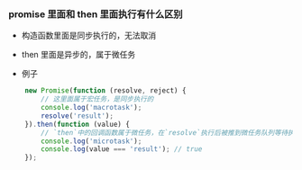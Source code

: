 ### promise 里面和 then 里面执行有什么区别

- 构造函数里面是同步执行的，无法取消
- then 里面是异步的，属于微任务

- 例子
```js
    new Promise(function (resolve, reject) {
        // 这里面属于宏任务，是同步执行的
        console.log('macrotask');
        resolve('result');
    }).then(function (value) {
        // `then`中的回调函数属于微任务，在`resolve`执行后被推到微任务队列等待执行
        console.log('microtask');
        console.log(value === 'result'); // true
    });
```